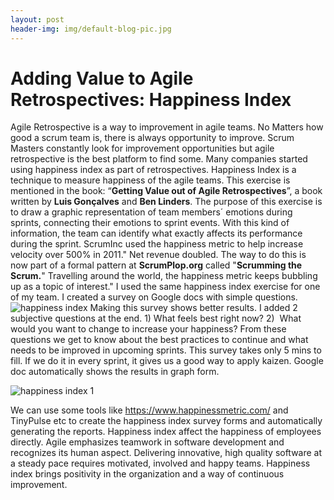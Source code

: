 ```yaml
---
layout: post
header-img: img/default-blog-pic.jpg
---
```


# Adding Value to Agile Retrospectives: Happiness Index

Agile Retrospective is a way to improvement in agile teams. No Matters how good a scrum team is, there is always opportunity to improve. Scrum Masters constantly look for improvement opportunities but agile retrospective is the best platform to find some. Many companies started using happiness index as part of retrospectives. Happiness Index is a technique to measure happiness of the agile teams. This exercise is mentioned in the book: “**Getting Value out of Agile Retrospectives**”, a book written by **Luis Gonçalves** and **Ben Linders**. The purpose of this exercise is to draw a graphic representation of team members´ emotions during sprints, connecting their emotions to sprint events. With this kind of information, the team can identify what exactly affects its performance during the sprint. ScrumInc used the happiness metric to help increase velocity over 500% in 2011." Net revenue doubled. The way to do this is now part of a formal pattern at **ScrumPlop.org** called "**Scrumming the Scrum.**" Travelling around the world, the happiness metric keeps bubbling up as a topic of interest." I used the same happiness index exercise for one of my team. I created a survey on Google docs with simple questions. ![happiness index](/wp-content/uploads/2014/02/happiness-index.jpg) Making this survey shows better results. I added 2 subjective questions at the end. 1) What feels best right now? 2)  What would you want to change to increase your happiness? From these questions we get to know about the best practices to continue and what needs to be improved in upcoming sprints. This survey takes only 5 mins to fill. If we do it in every sprint, it gives us a good way to apply kaizen. Google doc automatically shows the results in graph form. 

![happiness index 1](/wp-content/uploads/2014/02/happiness-index-1.jpg)

We can use some tools like <https://www.happinessmetric.com/> and TinyPulse etc to create the happiness index survey forms and automatically generating the reports. Happiness index affect the happiness of employees directly. Agile emphasizes teamwork in software development and recognizes its human aspect. Delivering innovative, high quality software at a steady pace requires motivated, involved and happy teams. Happiness index brings positivity in the organization and a way of continuous improvement.